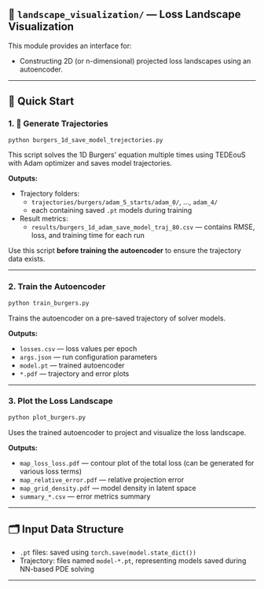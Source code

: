 ## 📁 `landscape_visualization/` — Loss Landscape Visualization

This module provides an interface for:

* Constructing 2D (or n-dimensional) projected loss landscapes using an autoencoder.

---

## 🚀 Quick Start

### 1. 💾 Generate Trajectories

```bash
python burgers_1d_save_model_trejectories.py
```

This script solves the 1D Burgers' equation multiple times using TEDEouS with Adam optimizer and saves model trajectories.

**Outputs:**

* Trajectory folders:
  * `trajectories/burgers/adam_5_starts/adam_0/`, ..., `adam_4/`
  * each containing saved `.pt` models during training
* Result metrics:
  * `results/burgers_1d_adam_save_model_traj_80.csv` — contains RMSE, loss, and training time for each run

Use this script **before training the autoencoder** to ensure the trajectory data exists.

---

### 2. Train the Autoencoder

```bash
python train_burgers.py
```

Trains the autoencoder on a pre-saved trajectory of solver models.

**Outputs:**

* `losses.csv` — loss values per epoch
* `args.json` — run configuration parameters
* `model.pt` — trained autoencoder
* `*.pdf` — trajectory and error plots

---

### 3. Plot the Loss Landscape

```bash
python plot_burgers.py
```

Uses the trained autoencoder to project and visualize the loss landscape.

**Outputs:**

* `map_loss_loss.pdf` — contour plot of the total loss (can be generated for various loss terms)
* `map_relative_error.pdf` — relative projection error
* `map_grid_density.pdf` — model density in latent space
* `summary_*.csv` — error metrics summary

---


## 🗂️ Input Data Structure

* `.pt` files: saved using `torch.save(model.state_dict())`
* Trajectory: files named `model-*.pt`, representing models saved during NN-based PDE solving

---
